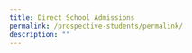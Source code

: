 ```yaml
---
title: Direct School Admissions
permalink: /prospective-students/permalink/
description: ""
---
```


